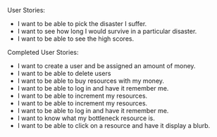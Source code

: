 User Stories:

* I want to be able to pick the disaster I suffer.
* I want to see how long I would survive in a particular disaster.
* I want to be able to see the high scores.


Completed User Stories:

* I want to create a user and be assigned an amount of money.
* I want to be able to delete users
* I want to be able to buy resources with my money.
* I want to be able to log in and have it remember me.
* I want to be able to increment my resources.
* I want to be able to increment my resources.
* I want to be able to log in and have it remember me.
* I want to know what my bottleneck resource is.
* I want to be able to click on a resource and have it display a blurb.
